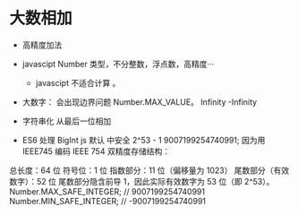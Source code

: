# 大数相加

- 高精度加法
- javascipt Number 类型，不分整数，浮点数，高精度···
  - javascipt 不适合计算 。
- 大数字：
  会出现边界问题
  Number.MAX_VALUE。
  Infinity
  -Infinity
- 字符串化
  从最后一位相加

- ES6 处理 BigInt
  js 默认 中安全 2^53 - 1 9007199254740991;
  因为用 IEEE745 编码
  IEEE 754 双精度存储结构：

总长度：64 位
符号位：1 位
指数部分：11 位（偏移量为 1023）
尾数部分（有效数字）：52 位
尾数部分隐含前导 1，因此实际有效数字为 53 位（即 2^53）。
Number.MAX_SAFE_INTEGER; // 9007199254740991
Number.MIN_SAFE_INTEGER; // -9007199254740991
